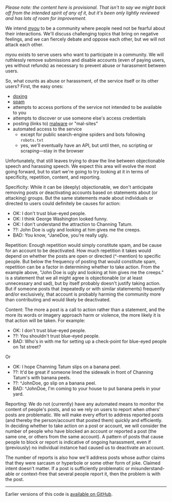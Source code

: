 *Please note: the content here is provisional.  That isn't to say we
might back off from the intended spirit of any of it, but it's been
only lightly reviewed and has lots of room for improvement.*

We intend *[myou](https://myou.pub/)* to be a community where people
need not be fearful about their interactions.  We'll discuss
challenging topics that bring on negative feelings, and we can
fiercely debate and oppose each other, but we will not attack each
other.

*myou* exists to serve users who want to participate in a community.
We will ruthlessly remove submissions and disable accounts (even of
paying users, yes without refunds) as necessary to prevent abuse or
harassment between users.

So, what counts as abuse or harassment, of the service itself or its
other users?  First, the easy ones:
* [doxing](https://en.wikipedia.org/wiki/Doxing)
* [spam](https://en.wikipedia.org/wiki/Spamming)
* attempts to access portions of the service not intended to be available
  to you
* attempts to discover or use someone else's access credentials
* posting (links to) [malware](https://en.wikipedia.org/wiki/Malware)
  or "mal-sites"
* automated access to the service
    * except for public search-engine spiders and bots following `robots.txt`
    * yes, we'll eventually have an API, but until then, no scripting
      or scraping&mdash;stay in the browser

Unfortunately, that still leaves trying to draw the line between
objectionable speech and harassing speech.  We expect this area will
evolve the most going forward, but to start we're going to try looking
at it in terms of specificity, repetition, content, and reporting.

Specificity:  While it can be (deeply) objectionable, we don't
anticipate removing posts or deactivating accounts based on statements
about (or attacking) groups.  But the same statements made about
individuals or directed to users could definitely be causes for
action:

* OK: I don't trust blue-eyed people.
* OK: I think George Washington looked funny.
* OK: I don't understand the attraction to Channing Tatum.
* ??: John Doe is ugly and looking at him gives me the creeps.
* BAD: You know, ^JaneDoe, you're really ugly.

Repetition: Enough repetition would simply constitute spam, and be
cause for an account to be deactivated.  How much repetition it takes
would depend on whether the posts are open or directed (^-mention) to
specific people.  But below the frequency of posting that would
constitute spam, repetition can be a factor in determining whether to
take action.  From the example above, "John Doe is ugly and looking at
him gives me the creeps." is a statement that we all might agree is
objectionable (or at least unnecessary and sad), but by itself
probably doesn't justify taking action.  But if someone posts that
(repeatedly or with similar statements) frequently and/or exclusively,
that account is probably harming the community more than contributing
and would likely be deactivated.

Content:  The more a post is a call to action rather than a
statement, and the more its words or imagery approach harm or
violence, the more likely it is that action will be taken.  For
example:

* OK: I don't trust blue-eyed people.
* ??: You shouldn't trust blue-eyed people.
* BAD: Who's in with me for setting up a check-point for blue-eyed
  people on 1st street?

Or

* OK: I hope Channing Tatum slips on a banana peel.
* ??: It'd be great if someone lined the sidewalk in front of Channing
  Tatum's with banana peels.
* ??: ^JohnDoe, go slip on a banana peel.
* BAD: ^JohnDoe, I'm coming to your house to put banana peels in your
  yard.

Reporting:  We do not (currently) have any automated means to monitor
the content of people's posts, and so we rely on users to report when
others' posts are problematic.  We will make every effort to address
reported posts (and thereby the person/account that posted them)
quickly and efficiently.  In deciding whether to take action on a post
or account, we will consider the number of people who have blocked an
account or reported a post (the same one, or others from the same
account).  A pattern of posts that cause people to block or report is
indicative of ongoing harassment, even if (previously) no individual
instance had caused us to deactivate an account.

The number of reports is also how we'll address posts whose author
claims that they were sarcasm or hyperbole or some other form of
joke.  Claimed intent doesn't matter.  If a post is sufficiently
problematic or misunderstand-able or context-free that several people
report it, then the problem is with the post.

-----------------------------------------

Earlier versions of this code is
[available on GitHub](https://github.com/myoupub/myou/blob/master/prose/m/coc.md).
